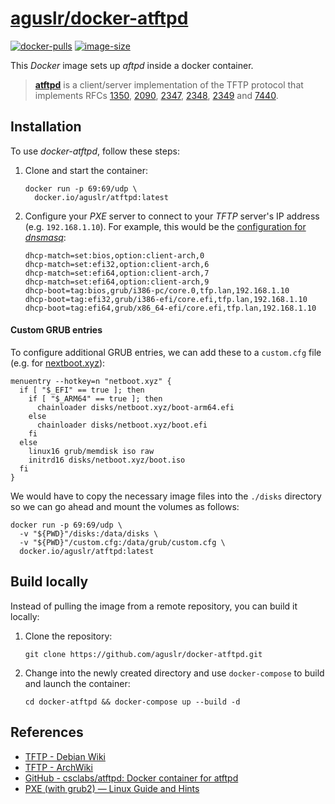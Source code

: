 [aguslr/docker-atftpd][1]
=========================

[![docker-pulls](https://img.shields.io/docker/pulls/aguslr/atftpd)](https://hub.docker.com/r/aguslr/atftpd) [![image-size](https://img.shields.io/docker/image-size/aguslr/atftpd/latest)](https://hub.docker.com/r/aguslr/atftpd)


This *Docker* image sets up *aftpd* inside a docker container.

> **[atftpd][2]** is a client/server implementation of the TFTP protocol that
> implements RFCs [1350][3], [2090][4], [2347][5], [2348][6], [2349][7] and
> [7440][8].


Installation
------------

To use *docker-atftpd*, follow these steps:

1. Clone and start the container:

       docker run -p 69:69/udp \
         docker.io/aguslr/atftpd:latest

2. Configure your *PXE* server to connect to your *TFTP* server's IP address
   (e.g. `192.168.1.10`). For example, this would be the [configuration for
   *dnsmasq*][14]:

       dhcp-match=set:bios,option:client-arch,0
       dhcp-match=set:efi32,option:client-arch,6
       dhcp-match=set:efi64,option:client-arch,7
       dhcp-match=set:efi64,option:client-arch,9
       dhcp-boot=tag:bios,grub/i386-pc/core.0,tfp.lan,192.168.1.10
       dhcp-boot=tag:efi32,grub/i386-efi/core.efi,tfp.lan,192.168.1.10
       dhcp-boot=tag:efi64,grub/x86_64-efi/core.efi,tfp.lan,192.168.1.10


#### Custom GRUB entries

To configure additional GRUB entries, we can add these to a `custom.cfg` file
(e.g. for [nextboot.xyz][13]):

    menuentry --hotkey=n "netboot.xyz" {
      if [ "$_EFI" == true ]; then
        if [ "$_ARM64" == true ]; then
          chainloader disks/netboot.xyz/boot-arm64.efi
        else
          chainloader disks/netboot.xyz/boot.efi
        fi
      else
        linux16 grub/memdisk iso raw
        initrd16 disks/netboot.xyz/boot.iso
      fi
    }

We would have to copy the necessary image files into the `./disks` directory so
we can go ahead and mount the volumes as follows:

    docker run -p 69:69/udp \
      -v "${PWD}"/disks:/data/disks \
      -v "${PWD}"/custom.cfg:/data/grub/custom.cfg \
      docker.io/aguslr/atftpd:latest


Build locally
-------------

Instead of pulling the image from a remote repository, you can build it locally:

1. Clone the repository:

       git clone https://github.com/aguslr/docker-atftpd.git

2. Change into the newly created directory and use `docker-compose` to build and
   launch the container:

       cd docker-atftpd && docker-compose up --build -d


References
----------

- [TFTP - Debian Wiki][9]
- [TFTP - ArchWiki][10]
- [GitHub - csclabs/atftpd: Docker container for atftpd][11]
- [PXE (with grub2) — Linux Guide and Hints][12]


[1]:  https://github.com/aguslr/docker-atftpd
[2]:  https://sourceforge.net/projects/atftp/
[3]:  https://www.rfc-editor.org/rfc/rfc1350
[4]:  https://www.rfc-editor.org/rfc/rfc2090
[5]:  https://www.rfc-editor.org/rfc/rfc2347
[6]:  https://www.rfc-editor.org/rfc/rfc2348
[7]:  https://www.rfc-editor.org/rfc/rfc2349
[8]:  https://www.rfc-editor.org/rfc/rfc7440
[9]:  https://wiki.debian.org/TFTP
[10]: https://wiki.archlinux.org/title/TFTP
[11]: https://github.com/csclabs/atftpd
[12]: https://linuxguideandhints.com/el/pxeboot.html
[13]: https://github.com/netbootxyz/netboot.xyz
[14]: https://wiki.archlinux.org/title/dnsmasq#PXE_server
